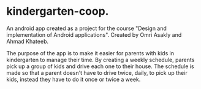 # kindergarten-coop.
An android app created as a project for the course "Design and implementation of Android applications".
Created by Omri Asakly and Ahmad Khateeb.

The purpose of the app is to make it easier for parents with kids in kindergarten to manage their time.
By creating a weekly schedule, parents pick up a group of kids and drive each one to their house.
The schedule is made so that a parent doesn't have to drive twice, daily, to pick up their kids, instead they have to do it once or twice a week.
